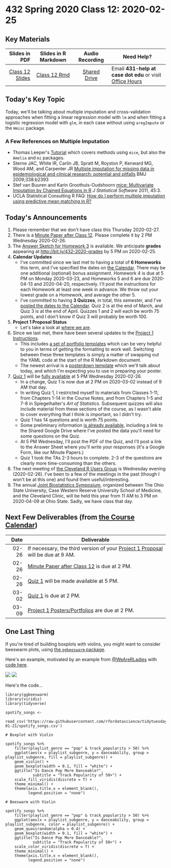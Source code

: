 # 432 Spring 2020 Class 12: 2020-02-25

## Key Materials

Slides in PDF | Slides in R Markdown | Audio Recording | Need Help?
------------: | :------------------: | :--------------: | ---------------------------
[Class 12 Slides](https://github.com/THOMASELOVE/2020-432/blob/master/classes/class12/432_2020_slides12.pdf) | [Class 12 Rmd](https://github.com/THOMASELOVE/2020-432/blob/master/classes/class12/432_2020_slides12.Rmd) | [Shared Drive](http://bit.ly/432-2020-audio) | Email **431-help at case dot edu** or visit [Office Hours](https://github.com/THOMASELOVE/2020-432/blob/master/calendar.md#tas-and-office-hours)

## Today's Key Topic

Today, we'll be talking about multiple imputation and cross-validation approaches when fitting a linear regression model with `lm` and when fitting a logistic regression model with `glm`, in each case without using `aregImpute` or the `Hmisc` package.

### A Few References on Multiple Imputation

- Thomas Leeper's [Tutorial](https://thomasleeper.com/Rcourse/Tutorials/mi.html) which covers methods using `mice`, but also the `Amelia` and `mi` packages.
- Sterne JAC, White IR, Carlin JB, Spratt M, Royston P, Kenward MG, Wood AM, and Carpenter JR [Multiple imputation for missing data in epidemiological and clinical research: potential and pitfalls](https://www.bmj.com/content/338/bmj.b2393) BMJ 2009;338:b2393
- Stef van Buuren and Karin Groothuis-Oudshoorn [mice: Multivariate Imputation by Chained Equations in R](https://www.jstatsoft.org/article/view/v045i03) *J Statistical Software* 2011, 45:3.
- UCLA Statistical Consulting R FAQ: [How do I perform multiple imputation using predictive mean matching in R?]( https://stats.idre.ucla.edu/r/faq/how-do-i-perform-multiple-imputation-using-predictive-mean-matching-in-r/)

## Today's Announcements

1. Please remember that we don't have class this Thursday 2020-02-27. 
2. There is a [Minute Paper after Class 12](http://bit.ly/432-2020-minute-12). Please complete it by 2 PM Wednesday 2020-02-26.
3. The [Answer Sketch for Homework 3](https://github.com/THOMASELOVE/2020-432/tree/master/homework/hw03) is available. We anticipate **grades** appearing at http://bit.ly/432-2020-grades by 5 PM on 2020-02-25.
4. **Calendar Updates**
    - I've committed since we last met to having a total of **6 Homeworks** this term, and I've specified the dates on [the Calendar](https://github.com/THOMASELOVE/2020-432/blob/master/calendar.md). There may be one additional (optional) bonus assignment. Homework 4 is due at 5 PM on Monday 2020-03-23, and Homeworks 5 and 6 are due 2020-04-13 and 2020-04-20, respectively. I'll post the instructions for each Homework at least one week in advance. We throw out your lowest grade on a Homework, and average the other 5.
    - I've committed to having **3 Quizzes**, in total, this semester, and I've [posted the dates to the Calendar](https://github.com/THOMASELOVE/2020-432/blob/master/calendar.md). Quiz 2 is at the end of March, and Quiz 3 is at the end of April. Quizzes 1 and 2 will each be worth 75 points, and I don't know if Quiz 3 will probably be worth 100.
5. **Project 1 Proposal Status**
    - Let's take a look at [where we are](https://github.com/THOMASELOVE/2020-432/blob/master/projects/project1/approved_proposals.md).
6. Since we last met, there have been several updates to the [Project 1 Instructions](https://github.com/THOMASELOVE/2020-432/tree/master/projects/project1).
    - This includes [a set of portfolio templates](https://github.com/THOMASELOVE/2020-432/tree/master/projects/project1/templates) which can be very helpful to you in terms of getting the formatting to work well. Switching between these three templates is simply a matter of swapping out the YAML code at the start of the R Markdown document.
    - The newest arrival is a [posterdown template](https://github.com/THOMASELOVE/2020-432/tree/master/projects/project1/templates) which we'll talk about today, and which I'm expecting you to use in preparing your poster.
7. [Quiz 1](https://github.com/THOMASELOVE/2020-432/edit/master/quizzes/README.md) will be [fully available](https://github.com/THOMASELOVE/2020-432/edit/master/quizzes/README.md) at 5 PM Wednesday 2020-02-26. 
    - In a change, Quiz 1 is now due at 2 PM on 2020-03-02 instead of 9 AM that day.
    - In writing Quiz 1, I restricted myself to materials from Classes 1-11, from Chapters 1-14 in the Course Notes, and from Chapters 1-5 and 7-8 in Spiegelhalter's *Art of Statistics*. Subsequent quizzes will also include material from these sections of the course, as I wasn't able to cover everything that I think is important, so I didn't try. 
    - Quiz 1 has 14 questions and is worth 75 points.
    - Some preliminary information [is already available](https://github.com/THOMASELOVE/2020-432/edit/master/quizzes/README.md), including a link to the Shared Google Drive where I've posted the data you'll need for some questions on the Quiz.
    - At 5 PM Wednesday, I'll post the PDF of the Quiz, and I'll post a link to the Answer Sheet where you'll write your responses (it's a Google Form, like our Minute Papers.)
    - Quiz 1 took the TAs 2-3 hours to complete. 2-3 of the questions are clearly more time-consuming than the others. 
8. The next meeting of [the Cleveland R Users Group](https://www.meetup.com/Cleveland-UseR-Group) is Wednesday evening (2020-02-26). I've been to a few of the meetings in the past (though I won't be at this one) and found them useful/interesting.
9. The annual [Joint Biostatistics Symposium](https://u.osu.edu/biostatisticssymposium2020/), organized between The Ohio State University, Case Western Reserve University School of Medicine, and the Cleveland Clinic, will be held this year from 11 AM to 3 PM on 2020-04-09 at Ohio State. Sadly, we have class that day.

## Next Few Deliverables (from [the Course Calendar](https://github.com/THOMASELOVE/2020-432/blob/master/calendar.md))

Date | Deliverable
----: | ---------------------------------------------------------------
02-26 | If necessary, the third version of your [Project 1 Proposal](https://github.com/THOMASELOVE/2020-432/tree/master/projects/project1#new-some-additional-thoughts-after-reviewing-the-proposal-drafts) will be due at 9 AM.
02-26 | [Minute Paper after Class 12](http://bit.ly/432-2020-minute-12) is due at 2 PM.
02-26 | [Quiz 1](https://github.com/THOMASELOVE/2020-432/tree/master/quizzes) will be made available at 5 PM.
03-02 | [Quiz 1](https://github.com/THOMASELOVE/2020-432/tree/master/quizzes) is due at 2 PM.
03-09 | [Project 1 Posters/Portfolios](https://github.com/THOMASELOVE/2020-432/tree/master/projects/project1) are due at 2 PM.

## One Last Thing

If you're tired of building boxplots with violins, you might want to consider beeswarm plots, using [the `ggbeeswarm` package](https://github.com/eclarke/ggbeeswarm). 

Here's an example, motivated by an example from [@WeAreRLadies](https://twitter.com/WeAreRLadies/status/1227213192385818624) with [code here](https://gist.github.com/ivelasq/2ef720fe7138d1399b3315265e61232a).

![](https://github.com/THOMASELOVE/2020-432/blob/master/classes/class12/box_violin.png)
![](https://github.com/THOMASELOVE/2020-432/blob/master/classes/class12/beeswarm2.png)

Here's the code...

```{r, eval = FALSE}
library(ggbeeswarm)
library(viridis)
library(tidyverse)

spotify_songs <- 
    read_csv('https://raw.githubusercontent.com/rfordatascience/tidytuesday/master/data/2020/2020-01-21/spotify_songs.csv') 

# Boxplot with Violin 

spotify_songs %>% 
    filter(playlist_genre == "pop" & track_popularity > 50) %>% 
    ggplot(aes(x = playlist_subgenre, y = danceability, group = playlist_subgenre, fill = playlist_subgenre)) +
    geom_violin() +
    geom_boxplot(width = 0.1, fill = "white") +
    ggtitle("Is Dance Pop More Danceable?", 
            subtitle = "Track Popularity of 50+") +
    scale_fill_viridis(discrete = T) +
    theme_minimal() +
    theme(axis.title.x = element_blank(),
          legend.position = "none")

# Beeswarm with Violin

spotify_songs %>% 
    filter(playlist_genre == "pop" & track_popularity > 50) %>% 
    ggplot(aes(x = playlist_subgenre, y = danceability, group = playlist_subgenre, color = playlist_subgenre)) +
    geom_quasirandom(alpha = 0.4) +
    geom_boxplot(width = 0.1, fill = "white") +
    ggtitle("Is Dance Pop More Danceable?", 
            subtitle = "Track Popularity of 50+") +
    scale_color_viridis(discrete = T) +
    theme_minimal() +
    theme(axis.title.x = element_blank(),
          legend.position = "none")
```
